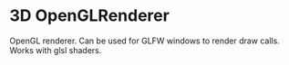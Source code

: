 # 3D OpenGLRenderer
OpenGL renderer. Can be used for GLFW windows to render draw calls. Works with glsl shaders.
